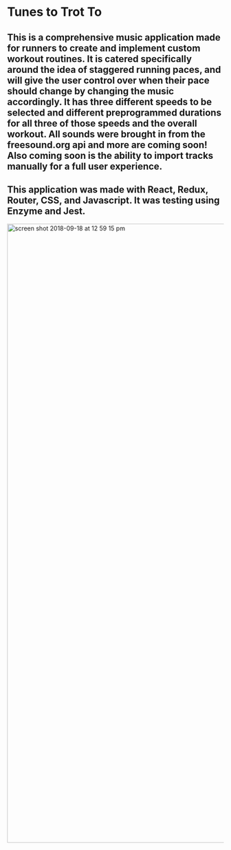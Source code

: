 # Tunes to Trot To

## This is a comprehensive music application made for runners to create and implement custom workout routines.  It is catered specifically around the idea of staggered running paces, and will give the user control over when their pace should change by changing the music accordingly.  It has three different speeds to be selected and different preprogrammed durations for all three of those speeds and the overall workout. All sounds were brought in from the freesound.org api and more are coming soon! Also coming soon is the ability to import tracks manually for a full user experience. 

## This application was made with React, Redux, Router, CSS, and Javascript. It was testing using Enzyme and Jest.


<img width="1440" alt="screen shot 2018-09-18 at 12 59 15 pm" src="https://user-images.githubusercontent.com/38475249/45711428-c448a480-bb46-11e8-89f7-25a833763799.png">

    
